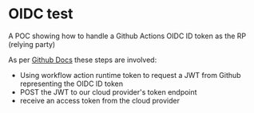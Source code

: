 # OIDC test

A POC showing how to handle a Github Actions OIDC ID token as the RP (relying party)

As per [Github Docs](https://docs.github.com/en/actions/security-for-github-actions/security-hardening-your-deployments/configuring-openid-connect-in-cloud-providers#requesting-the-jwt-using-environment-variables) these steps are involved:

- Using workflow action runtime token to request a JWT from Github representing the OIDC ID token
- POST the JWT to our cloud provider's token endpoint
- receive an access token from the cloud provider

